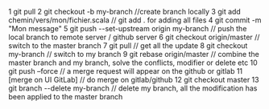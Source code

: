 1 git pull
2 git checkout -b my-branch //create branch locally
3 git add chemin/vers/mon/fichier.scala // git add . for adding all files
4 git commit -m "Mon message" 
5 git push --set-upstream origin my-branch // push the local branch to remote server / github server
6 git checkout origin/master // switch to the master branch 
7 git pull // get all the update
8 git checkout my-branch // switch to my branch
9 git rebase origin/master // combine the master branch and my branch, solve the conflicts, modifier or delete etc
10 git push –force // a merge request will appear on the github or gitlab
11 [merge on UI GitLab] // do merge on gitlab/github
12 git checkout master 
13 git branch --delete my-branch // delete my branch, all the modification has been applied to the master branch 
